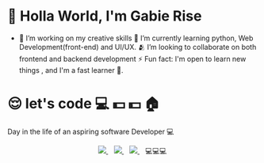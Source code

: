 # 👋 Holla World, I'm Gabie Rise
- 🔭 I’m working on my creative skills
🌱 I’m currently learning python, Web Development(front-end) and UI/UX.
🫂 I’m looking to collaborate on both frontend and backend development
⚡ Fun fact: I'm open to learn new things , and I'm a fast learner
:car:.
# 😌  let's code :computer: :dollar: :dollar: :house:
Day in the life of an aspiring software Developer 💻
<p align='center'>
<a href="https://twitter.com/rise_gabie" target="_blank">
  <img src="https://img.shields.io/badge/twitter-%231DA1F2.svg?&style=for-the-badge&logo=twitter&logoColor=white" />
</a>&nbsp;&nbsp;

<a href="https://www.linkedin.com/in/Gabriel Oisamoje" target="_blank">
  <img src="https://img.shields.io/badge/linkedin-%230077B5.svg?&style=for-the-badge&logo=linkedin&logoColor=white" />
</a>&nbsp;&nbsp;

<a href="mailto:@merrygabby14@gmail.com" target="_blank">
  <img src="https://img.shields.io/badge/email me-%23D14836.svg?&style=for-the-badge&logo=gmail&logoColor=white" />
</a>&nbsp;&nbsp;
💻💻💻
